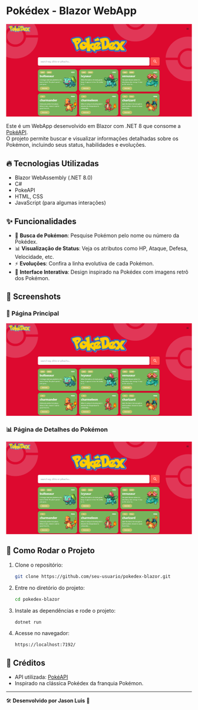 # Pokédex - Blazor WebApp

![Pokedex](./image/home.png)

Este é um WebApp desenvolvido em Blazor com .NET 8 que consome a [PokéAPI](https://pokeapi.co/).  
O projeto permite buscar e visualizar informações detalhadas sobre os Pokémon, incluindo seus status, habilidades e evoluções.

## 🔥 Tecnologias Utilizadas

- Blazor WebAssembly (.NET 8.0)
- C#
- PokeAPI
- HTML, CSS
- JavaScript (para algumas interações)

## ✨ Funcionalidades

- 📌 **Busca de Pokémon**: Pesquise Pokémon pelo nome ou número da Pokédex.
- 📊 **Visualização de Status**: Veja os atributos como HP, Ataque, Defesa, Velocidade, etc.
- ⚡ **Evoluções**: Confira a linha evolutiva de cada Pokémon.
- 🎨 **Interface Interativa**: Design inspirado na Pokédex com imagens retrô dos Pokémon.

## 📸 Screenshots

### 📌 Página Principal
![Home](./image/home.png)

### 📊 Página de Detalhes do Pokémon
![Detalhes](./image/home.png)

## 🚀 Como Rodar o Projeto

1. Clone o repositório:
   ```sh
   git clone https://github.com/seu-usuario/pokedex-blazor.git
   ```
2. Entre no diretório do projeto:
   ```sh
   cd pokedex-blazor
   ```
3. Instale as dependências e rode o projeto:
   ```sh
   dotnet run
   ```
4. Acesse no navegador:
   ```
   https://localhost:7192/
   ```

## 📌 Créditos

- API utilizada: [PokéAPI](https://pokeapi.co/)
- Inspirado na clássica Pokédex da franquia Pokémon.

---

🛠️ **Desenvolvido por Jason Luis** 🚀